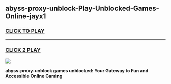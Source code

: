 
## abyss-proxy-unblock-Play-Unblocked-Games-Online-jayx1
<h3>
<a href="https://premium76.site?title=abyss-proxy-unblock&ref=25A">CLICK TO PLAY</a></h3>
<hr>

<h3>
<a href="https://premium76.site?title=abyss-proxy-unblock&ref=25A">CLICK 2 PLAY</a>
  
</h3>

<a href="https://premium76.site?title=abyss-proxy-unblock&ref=25A"><img src="https://clearcache.store/games.png"></a>


**abyss-proxy-unblock games unblocked: Your Gateway to Fun and Accessible Online Gaming**
